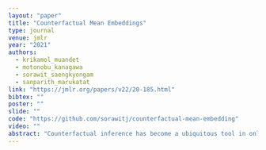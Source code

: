 ```yaml
---
layout: "paper"
title: "Counterfactual Mean Embeddings"
type: journal
venue: jmlr
year: "2021"
authors:
  - krikamol_muandet
  - motonobu_kanagawa
  - sorawit_saengkyongam
  - sanparith_marukatat
link: "https://jmlr.org/papers/v22/20-185.html"
bibtex: ""
poster: ""
slide: ""
code: "https://github.com/sorawitj/counterfactual-mean-embedding"
video: ""
abstract: "Counterfactual inference has become a ubiquitous tool in online advertisement, recommendation systems, medical diagnosis, and econometrics. Accurate modelling of outcome distributions associated with different interventions---known as counterfactual distributions---is crucial for the success of these applications. In this work, we propose to model counterfactual distributions using a novel Hilbert space representation called counterfactual mean embedding (CME). The CME embeds the associated counterfactual distribution into a reproducing kernel Hilbert space (RKHS) endowed with a positive definite kernel, which allows us to perform causal inference over the entire landscape of the counterfactual distribution. Based on this representation, we propose a distributional treatment effect (DTE) which can quantify the causal effect over entire outcome distributions. Our approach is nonparametric as the CME can be estimated under the unconfoundedness assumption from observational data without requiring any parametric assumption about the underlying distributions. We also establish a rate of convergence of the proposed estimator which depends on the smoothness of the conditional mean and the Radon-Nikodym derivative of the underlying marginal distributions. Furthermore, our framework allows for more complex outcomes such as images, sequences, and graphs. Our experimental results on synthetic data and off-policy evaluation tasks demonstrate the advantages of the proposed estimator."
---
```

